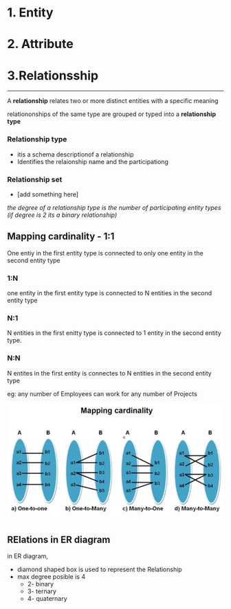 # 1. Entity
# 2. Attribute
# 3.Relationsship
------------
A __relationship__ relates two or more distinct entities with a specific meaning

relationonships of the same type are grouped or typed into a __relationship type__

### Relationship type
* itis a schema descriptionof a relationship 
* Identifies the relaionship name and the participationg 

### Relationship set
* [add something here]


_the degree of a relationship type is the number of participating entity types (if degree is 2 its a binary relationship)_

## Mapping cardinality - 1:1

One entiy in the first entity type is connected to only one entity in the second entity type

### 1:N
one entity in the first entity type is connected to N entities in the second entity type

### N:1
N entities in the first enitty type is connected to 1 entity in the second entity type.

### N:N
N entites in the first entity is connectes to N entities in the second entity type

eg: any number of Employees can work for any number of Projects

![mappingcardinality](img/mappingcardinality.png)


## RElations in ER diagram
in ER diagram,
* diamond shaped box is used to represent the Relationship
* max degree posible is 4
  * 2- binary
  * 3- ternary
  * 4- quaternary




